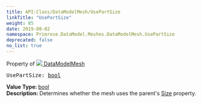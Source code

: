 ```yaml
---
title: API:Class/DataModelMesh/UsePartSize
linkTitle: "UsePartSize"
weight: 85
date: 2019-08-02
namespace: Primrose.DataModel.Meshes.DataModelMesh.UsePartSize
deprecated: false
no_list: true
---
```

Property of <a href="/docs/api-reference/Class/DataModelMesh"><img src="/icons/silk/mesh.png"/>&nbsp;DataModelMesh</a>
<pre class="method-declaration">
UsePartSize: <a class="type" href="/docs/api-reference/System/Primitives#boolean">bool</a></pre>
<b>Value Type: </b>
<a class="type" href="/docs/api-reference/System/Primitives#boolean">bool</a>
<br/>
<b>Description: </b>
Determines whether the mesh uses the parent's <a href="/docs/api-reference/Class/Part/Size" >Size</a> property.


